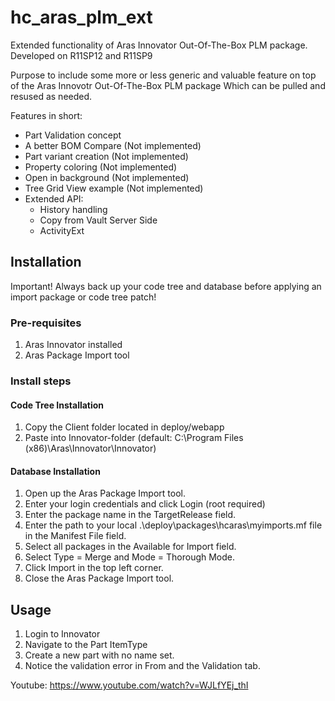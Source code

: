 # hc_aras_plm_ext
Extended functionality of Aras Innovator Out-Of-The-Box PLM package.
Developed on R11SP12 and R11SP9

Purpose to include some more or less generic and valuable feature on top of the Aras Innovotr Out-Of-The-Box PLM package
Which can be pulled and resused as needed.

Features in short:
* Part Validation concept
* A better BOM Compare (Not implemented)
* Part variant creation (Not implemented)
* Property coloring (Not implemented)
* Open in background (Not implemented)
* Tree Grid View example (Not implemented)
* Extended API:
   * History handling
   * Copy from Vault Server Side
   * ActivityExt
   
 ## Installation 
 Important!
 Always back up your code tree and database before applying an import package or code tree patch!
 
 ### Pre-requisites
 1. Aras Innovator installed
 2. Aras Package Import tool
 
 ### Install steps
 #### Code Tree Installation
 1. Copy the Client folder located in deploy/webapp
 2. Paste into Innovator-folder (default: C:\Program Files (x86)\Aras\Innovator\Innovator)
 
 #### Database Installation
 1. Open up the Aras Package Import tool.
 2. Enter your login credentials and click Login (root required)
 3. Enter the package name in the TargetRelease field.
 4. Enter the path to your local .\deploy\packages\hcaras\myimports.mf file in the Manifest File field.
 5. Select all packages in the Available for Import field.
 6. Select Type = Merge and Mode = Thorough Mode.
 7. Click Import in the top left corner.
 8. Close the Aras Package Import tool.
 
 ## Usage
 1. Login to Innovator
 2. Navigate to the Part ItemType
 3. Create a new part with no name set.
 4. Notice the validation error in From and the Validation tab.
 
 Youtube: https://www.youtube.com/watch?v=WJLfYEj_thI
